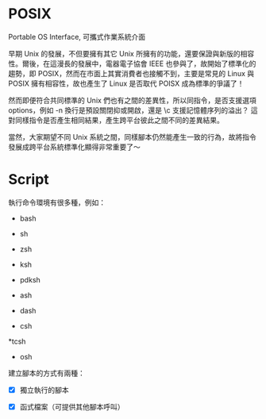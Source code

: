 # POSIX
Portable OS Interface, 可攜式作業系統介面

早期 Unix 的發展，不但要擁有其它 Unix 所擁有的功能，還要保證與新版的相容性。爾後，在這漫長的發展中，電器電子協會 IEEE 也參與了，故開始了標準化的趨勢，即 POSIX，然而在市面上其實消費者也接觸不到，主要是常見的 Linux 與 POSIX 擁有相容性，故也產生了 Linux 是否取代 POISX 成為標準的爭議了！

然而即便符合共同標準的 Unix 們也有之間的差異性，所以同指令，是否支援選項 options，例如 -n 換行是預設關閉抑或開啟，還是 \c 支援記憶體序列的溢出？ 這對同樣指令是否產生相同結果，產生跨平台彼此之間不同的差異結果。

當然，大家期望不同 Unix 系統之間，同樣腳本仍然能產生一致的行為，故將指令發展成跨平台系統標準化顯得非常重要了～

# Script

執行命令環境有很多種，例如：

* bash

* sh

* zsh

* ksh

* pdksh

* ash

* dash

* csh

*tcsh

* osh

建立腳本的方式有兩種：

-[X] 獨立執行的腳本

-[X] 函式檔案（可提供其他腳本呼叫）
